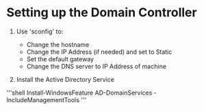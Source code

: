 # Setting up the Domain Controller 

1. Use 'sconfig' to:
    - Change the hostname
    - Change the IP Address (if needed) and set to Static
    - Set the default gateway
    - Change the DNS server to IP Address of machine 
 
2. Install the Active Directory Service

'''shell
Install-WindowsFeature AD-DomainServices -IncludeManagementTools
'''